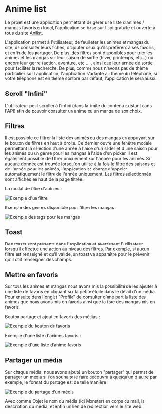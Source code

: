 # Anime list

Le projet est une application permettant de gérer une liste d'animes / mangas favoris en local, l'application se base sur l'api gratuite et ouverte à tous du site [Anilist](https://anilist.co/home).

L'application permet à l'utilisateur, de feuilleter les animes et mangas du site, de consulter leurs fiches, d'ajouter ceux qu'ils préfèrent à ses favoris, et enfin de les partager. De plus, des filtres sont disponibles pour trier les animes et les mangas sur leur saison de sortie (hiver, printemps, etc...) ou encore leur genre (action, aventure, etc ...), ainsi que leur année de sortie pour faciliter la recherche. De plus, comme nous n'avons pas de thème particulier sur l'application, l'application s'adapte au thème du téléphone, si votre téléphone est en thème sombre par défaut, l'application le sera aussi.


## Scroll "Infini"

L'utilisateur peut scroller à l'infini (dans la limite du contenu existant dans l'API) afin de pouvoir consulter un anime ou un manga de son choix.


## Filtres

Il est possible de filtrer la liste des animés ou des mangas en appuyant sur le bouton de filtres en haut à droite. Ce dernier ouvre une fenêtre modale permettant la sélection d'une année à l'aide d'un slider et d'une saison pour les animés ou un genre pour les mangas à l'aide d'un picker. Il est également possible de filtrer uniquement sur l'année pour les animés. Si aucune donnée est trouvée lorsqu'on utilise à la fois le filtre des saisons et de l'année pour les animés, l'application se charge d'appeler automatiquement le filtre de l'année uniquement.
Les filtres sélectionnés sont affichés en haut de la page filtrée.

La modal de filtre d'animes : 

![Exemple d'un filtre](https://cdn.discordapp.com/attachments/483622123798003712/857228696746459166/chrome_GfMW7NwU3n.png)

Exemple des genres disponible pour filtrer les mangas : 

![Exemple des tags pour les mangas](https://cdn.discordapp.com/attachments/483622123798003712/857228705712439326/chrome_c3ORauasyA.png)


## Toast

Des toasts sont présents dans l'application et avertissent l'utilisateur lorsqu'il effectue une action au niveau des filtres. Par exemple, si aucun filtre est renseigné et qu'il valide, un toast va apparaître pour le prévenir qu'il doit renseigner des champs.

## Mettre en favoris

Sur tous les animes et mangas nous avons mis la possibilité de les ajouter à une liste de favoris en cliquant sur la petite étoile dans le détail d'un média. Pour ensuite dans l'onglet "Profile" de consulter d'une part la liste des animes que nous avons mis en favoris ainsi que la liste des mangas mis en favoris.

Bouton partage et ajout en favoris des médias :

![Exemple du bouton de favoris](https://cdn.discordapp.com/attachments/483622123798003712/857228702970281984/chrome_YOC4aJUwLr.png)



Exemple d'une liste d'animes favoris : 


![Exemple d'une liste d'anime favoris](https://cdn.discordapp.com/attachments/483622123798003712/857228701510008862/chrome_C96DqECyMR.png)


## Partager un média

Sur chaque média, nous avons ajouté un bouton "partager" qui permet de partager un média si l'on souhaite le faire découvrir à quelqu'un d'autre par exemple, le format du partage est de telle manière : 

![Exemple du partage d'un média](https://cdn.discordapp.com/attachments/483622123798003712/857228814051835964/explorer_XZe5NLHLlk.png)

Avec comme Objet le nom du média (ici Monster) en corps du mail, la description du média, et enfin un lien de redirection vers le site web.